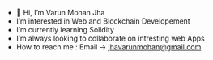 - 👋 Hi, I’m Varun Mohan Jha
- I’m interested in Web and Blockchain Developement 
- I’m currently learning Solidity
- I’m always looking to collaborate on intresting web Apps
- How to reach me : Email -> jhavarunmohan@gmail.com

<!---
varunmj123/varunmj123 is a ✨ special ✨ repository because its `README.md` (this file) appears on your GitHub profile.
You can click the Preview link to take a look at your changes.
--->
